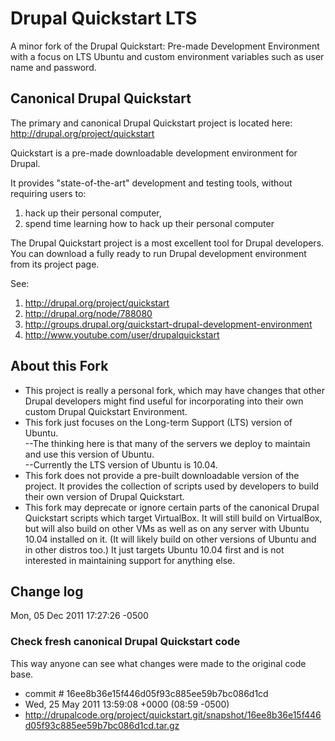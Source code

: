 # Drupal Quickstart LTS

A minor fork of the Drupal Quickstart: Pre-made Development Environment with a focus on LTS Ubuntu and custom environment variables such as user name and password.

## Canonical Drupal Quickstart

The primary and canonical Drupal Quickstart project is located here: http://drupal.org/project/quickstart

Quickstart is a pre-made downloadable development environment for Drupal.

It provides "state-of-the-art" development and testing tools, without requiring users to:

1. hack up their personal computer,
2. spend time learning how to hack up their personal computer

The Drupal Quickstart project is a most excellent tool for Drupal developers.  
You can download a fully ready to run Drupal development environment from its project page.

See:

1. http://drupal.org/project/quickstart
2. http://drupal.org/node/788080
3. http://groups.drupal.org/quickstart-drupal-development-environment
4. http://www.youtube.com/user/drupalquickstart

## About this Fork

- This project is really a personal fork, which may have changes that other Drupal developers might find useful for incorporating into their own custom Drupal Quickstart Environment.  
- This fork just focuses on the Long-term Support (LTS) version of Ubuntu.  
    --The thinking here is that many of the servers we deploy to maintain and use this version of Ubuntu.  
    --Currently the LTS version of Ubuntu is 10.04.
- This fork does not provide a pre-built downloadable version of the project.  It provides the collection of scripts used by developers to build their own version of Drupal Quickstart.
- This fork may deprecate or ignore certain parts of the canonical Drupal Quickstart scripts which target VirtualBox.  It will still build on VirtualBox, but will also build on other VMs as well as on any server with Ubuntu 10.04 installed on it.  (It will likely build on other versions of Ubuntu and in other distros too.) It just targets Ubuntu 10.04 first and is not interested in maintaining support for anything else.

## Change log

Mon, 05 Dec 2011 17:27:26 -0500 
### Check fresh canonical Drupal Quickstart code

This way anyone can see what changes were made to the original code base.  

- commit # 16ee8b36e15f446d05f93c885ee59b7bc086d1cd
- Wed, 25 May 2011 13:59:08 +0000 (08:59 -0500)
- http://drupalcode.org/project/quickstart.git/snapshot/16ee8b36e15f446d05f93c885ee59b7bc086d1cd.tar.gz
